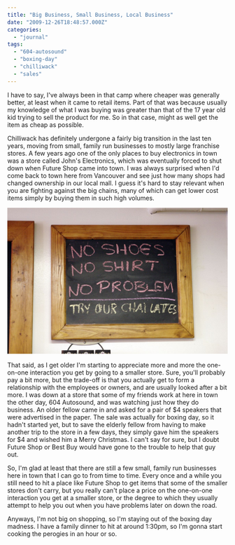 ```yaml
---
title: "Big Business, Small Business, Local Business"
date: "2009-12-26T18:48:57.000Z"
categories: 
  - "journal"
tags: 
  - "604-autosound"
  - "boxing-day"
  - "chilliwack"
  - "sales"
---
```


I have to say, I've always been in that camp where cheaper was generally better, at least when it came to retail items. Part of that was because usually my knowledge of what I was buying was greater than that of the 17 year old kid trying to sell the product for me. So in that case, might as well get the item as cheap as possible.

Chilliwack has definitely undergone a fairly big transition in the last ten years, moving from small, family run businesses to mostly large franchise stores. A few years ago one of the only places to buy electronics in town was a store called John's Electronics, which was eventually forced to shut down when Future Shop came into town. I was always surprised when I'd come back to town here from Vancouver and see just how many shops had changed ownership in our local mall. I guess it's hard to stay relevant when you are fighting against the big chains, many of which can get lower cost items simply by buying them in such high volumes.

![Small Business](images/365006563_f4bfee1beb_o.jpg)

That said, as I get older I'm starting to appreciate more and more the one-on-one interaction you get by going to a smaller store. Sure, you'll probably pay a bit more, but the trade-off is that you actually get to form a relationship with the employees or owners, and are usually looked after a bit more. I was down at a store that some of my friends work at here in town the other day, 604 Autosound, and was watching just how they do business. An older fellow came in and asked for a pair of $4 speakers that were advertised in the paper. The sale was actually for boxing day, so it hadn't started yet, but to save the elderly fellow from having to make another trip to the store in a few days, they simply gave him the speakers for $4 and wished him a Merry Christmas. I can't say for sure, but I doubt Future Shop or Best Buy would have gone to the trouble to help that guy out.

So, I'm glad at least that there are still a few small, family run businesses here in town that I can go to from time to time. Every once and a while you still need to hit a place like Future Shop to get items that some of the smaller stores don't carry, but you really can't place a price on the one-on-one interaction you get at a smaller store, or the degree to which they usually attempt to help you out when you have problems later on down the road.

Anyways, I'm not big on shopping, so I'm staying out of the boxing day madness. I have a family dinner to hit at around 1:30pm, so I'm gonna start cooking the perogies in an hour or so.
